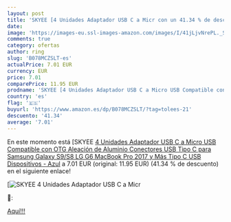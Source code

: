 ```yaml
---
layout: post
title: 'SKYEE [4 Unidades Adaptador USB C a Micr con un 41.34 % de descuento'
date: 
image: 'https://images-eu.ssl-images-amazon.com/images/I/41jLjvNrePL._SL200_.jpg'
comments: true
category: ofertas
author: ring
slug: 'B078MCZSLT-es'
actualPrice: 7.01 EUR
currency: EUR
price: 7.01
comparePrice: 11.95 EUR
prodname: 'SKYEE [4 Unidades Adaptador USB C a Micro USB Compatible con OTG  Aleación de Aluminio Conectores USB Tipo C para Samsung Galaxy S9/S8  LG G6  MacBook Pro 2017 y Más Tipo C USB Dispositivos - Azul'
country: 'es'
flag: '🇪🇸'
buyurl: 'https://www.amazon.es/dp/B078MCZSLT/?tag=tolees-21'
descuento: '41.34'
average: '7.01'
---
```


En este momento está [SKYEE [4 Unidades Adaptador USB C a Micro USB Compatible con OTG  Aleación de Aluminio Conectores USB Tipo C para Samsung Galaxy S9/S8  LG G6  MacBook Pro 2017 y Más Tipo C USB Dispositivos - Azul](https://www.amazon.es/dp/B078MCZSLT/?tag=tolees-21) a 7.01 EUR (original: 11.95 EUR) (41.34 %  de descuento) en el siguiente enlace!

[![SKYEE [4 Unidades Adaptador USB C a Micr](https://images-eu.ssl-images-amazon.com/images/I/41jLjvNrePL._SL200_.jpg)](https://www.amazon.es/dp/B078MCZSLT/?tag=tolees-21)

🔎:


[Aquí!!!](https://www.amazon.es/dp/B078MCZSLT/?tag=tolees-21)
